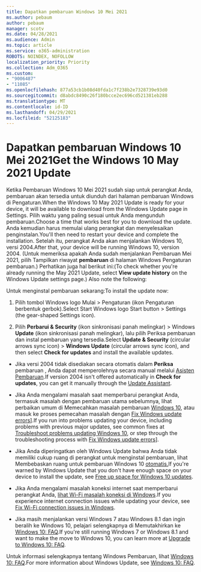 ```yaml
---
title: Dapatkan pembaruan Windows 10 Mei 2021
ms.author: pebaum
author: pebaum
manager: scotv
ms.date: 04/28/2021
ms.audience: Admin
ms.topic: article
ms.service: o365-administration
ROBOTS: NOINDEX, NOFOLLOW
localization_priority: Priority
ms.collection: Adm_O365
ms.custom:
- "9006487"
- "11085"
ms.openlocfilehash: 877a53cb1b08d40fda1c7f238b2e7328739e93d0
ms.sourcegitcommit: d8abdc8490c26f180bcce2ec696cd521381eb288
ms.translationtype: MT
ms.contentlocale: id-ID
ms.lasthandoff: 04/29/2021
ms.locfileid: "52125183"
---
```

# <a name="get-the-windows-10-may-2021-update"></a><span data-ttu-id="cba64-102">Dapatkan pembaruan Windows 10 Mei 2021</span><span class="sxs-lookup"><span data-stu-id="cba64-102">Get the Windows 10 May 2021 Update</span></span>

<span data-ttu-id="cba64-103">Ketika Pembaruan Windows 10 Mei 2021 sudah siap untuk perangkat Anda, pembaruan akan tersedia untuk diunduh dari halaman pembaruan Windows di Pengaturan.</span><span class="sxs-lookup"><span data-stu-id="cba64-103">When the Windows 10 May 2021 Update is ready for your device, it will be available to download from the Windows Update page in Settings.</span></span> <span data-ttu-id="cba64-104">Pilih waktu yang paling sesuai untuk Anda mengunduh pembaruan.</span><span class="sxs-lookup"><span data-stu-id="cba64-104">Choose a time that works best for you to download the update.</span></span> <span data-ttu-id="cba64-105">Anda kemudian harus memulai ulang perangkat dan menyelesaikan penginstalan.</span><span class="sxs-lookup"><span data-stu-id="cba64-105">You'll then need to restart your device and complete the installation.</span></span> <span data-ttu-id="cba64-106">Setelah itu, perangkat Anda akan menjalankan Windows 10, versi 2004.</span><span class="sxs-lookup"><span data-stu-id="cba64-106">After that, your device will be running Windows 10, version 2004.</span></span> <span data-ttu-id="cba64-107">(Untuk memeriksa apakah Anda sudah menjalankan Pembaruan Mei 2021, pilih Tampilkan riwayat **pembaruan** di halaman Windows Pengaturan pembaruan.) Perhatikan juga hal berikut ini:</span><span class="sxs-lookup"><span data-stu-id="cba64-107">(To check whether you're already running the May 2021 Update, select **View update history** on the Windows Update settings page.) Also note the following:</span></span>  

<span data-ttu-id="cba64-108">Untuk menginstal pembaruan sekarang:</span><span class="sxs-lookup"><span data-stu-id="cba64-108">To install the update now:</span></span>

1. <span data-ttu-id="cba64-109">Pilih tombol Windows logo Mulai > Pengaturan (ikon Pengaturan berbentuk gerbok).</span><span class="sxs-lookup"><span data-stu-id="cba64-109">Select Start Windows logo Start button > Settings (the gear-shaped Settings icon).</span></span>

1. <span data-ttu-id="cba64-110">Pilih **Perbarui & Security** (ikon sinkronisasi panah melingkar) > Windows **Update** (ikon sinkronisasi panah melingkar),  lalu pilih Periksa pembaruan dan instal pembaruan yang tersedia.</span><span class="sxs-lookup"><span data-stu-id="cba64-110">Select **Update & Security** (circular arrows sync icon) > **Windows Update** (circular arrows sync icon), and then select **Check for updates** and install the available updates.</span></span> 

- <span data-ttu-id="cba64-111">Jika versi 2004 tidak disediakan secara otomatis dalam **Periksa** pembaruan , Anda dapat memperolehnya secara manual melalui [Asisten Pembaruan](https://www.microsoft.com/software-download/windows10).</span><span class="sxs-lookup"><span data-stu-id="cba64-111">If version 2004 isn't offered automatically in **Check for updates**, you can get it manually through the [Update Assistant](https://www.microsoft.com/software-download/windows10).</span></span>

- <span data-ttu-id="cba64-112">Jika Anda mengalami masalah saat memperbarui perangkat Anda, termasuk masalah dengan pembaruan utama sebelumnya, lihat perbaikan umum di Memecahkan masalah pembaruan [Windows 10](https://support.microsoft.com/windows/troubleshoot-problems-updating-windows-10-188c2b0f-10a7-d72f-65b8-32d177eb136c), atau masuk ke proses pemecahan masalah dengan [Fix Windows update errors](https://support.microsoft.com/sbs/windows/fix-windows-update-errors-18b693b5-7818-5825-8a7e-2a4a37d6d787)].</span><span class="sxs-lookup"><span data-stu-id="cba64-112">If you run into problems updating your device, including problems with previous major updates, see common fixes at [Troubleshoot problems updating Windows 10](https://support.microsoft.com/windows/troubleshoot-problems-updating-windows-10-188c2b0f-10a7-d72f-65b8-32d177eb136c), or step through the troubleshooting process with [Fix Windows update errors](https://support.microsoft.com/sbs/windows/fix-windows-update-errors-18b693b5-7818-5825-8a7e-2a4a37d6d787)].</span></span>

- <span data-ttu-id="cba64-113">Jika Anda diperingatkan oleh Windows Update bahwa Anda tidak memiliki cukup ruang di perangkat untuk menginstal pembaruan, lihat Membebaskan ruang untuk pembaruan Windows 10 [otomatis.](https://support.microsoft.com/help/4013876)</span><span class="sxs-lookup"><span data-stu-id="cba64-113">If you're warned by Windows Update that you don't have enough space on your device to install the update, see [Free up space for Windows 10 updates](https://support.microsoft.com/help/4013876).</span></span>

- <span data-ttu-id="cba64-114">Jika Anda mengalami masalah koneksi internet saat memperbarui perangkat Anda, [lihat Wi-Fi masalah koneksi di Windows](https://support.microsoft.com/windows/fix-wi-fi-connection-issues-in-windows-9424a1f7-6a3b-65a6-4d78-7f07eee84d2c).</span><span class="sxs-lookup"><span data-stu-id="cba64-114">If you experience internet connection issues while updating your device, see [Fix Wi-Fi connection issues in Windows](https://support.microsoft.com/windows/fix-wi-fi-connection-issues-in-windows-9424a1f7-6a3b-65a6-4d78-7f07eee84d2c).</span></span>

- <span data-ttu-id="cba64-115">Jika masih menjalankan versi Windows 7 atau Windows 8.1 dan ingin beralih ke Windows 10, pelajari selengkapnya di Memutakhirkan ke [Windows 10: FAQ](https://support.microsoft.com/windows/upgrade-to-windows-10-faq-cce52341-7943-594e-72ce-e1cf00382445).</span><span class="sxs-lookup"><span data-stu-id="cba64-115">If you're still running Windows 7 or Windows 8.1 and want to make the move to Windows 10, you can learn more at [Upgrade to Windows 10: FAQ](https://support.microsoft.com/windows/upgrade-to-windows-10-faq-cce52341-7943-594e-72ce-e1cf00382445).</span></span>

<span data-ttu-id="cba64-116">Untuk informasi selengkapnya tentang Windows Pembaruan, lihat [Windows 10: FAQ](https://support.microsoft.com/windows/windows-update-faq-8a903416-6f45-0718-f5c7-375e92dddeb2).</span><span class="sxs-lookup"><span data-stu-id="cba64-116">For more information about Windows Update, see [Windows 10: FAQ](https://support.microsoft.com/windows/windows-update-faq-8a903416-6f45-0718-f5c7-375e92dddeb2).</span></span>


